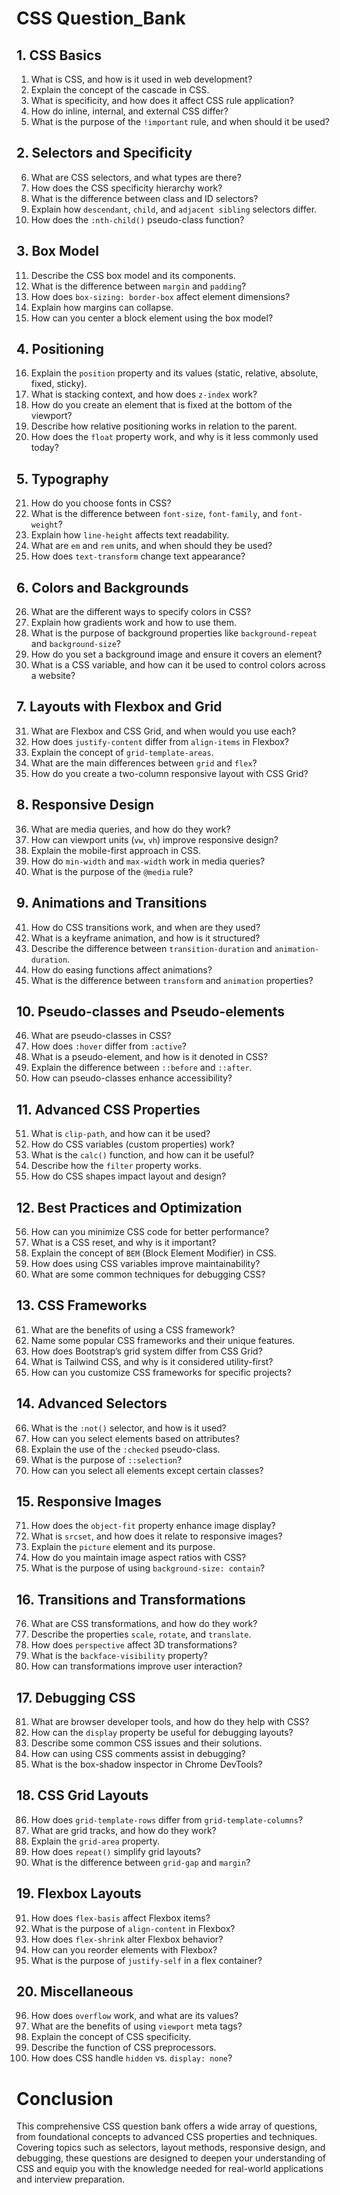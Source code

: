 # CSS Question_Bank

## 1. CSS Basics
1. What is CSS, and how is it used in web development?
2. Explain the concept of the cascade in CSS.
3. What is specificity, and how does it affect CSS rule application?
4. How do inline, internal, and external CSS differ?
5. What is the purpose of the `!important` rule, and when should it be used?

## 2. Selectors and Specificity
6. What are CSS selectors, and what types are there?
7. How does the CSS specificity hierarchy work?
8. What is the difference between class and ID selectors?
9. Explain how `descendant`, `child`, and `adjacent sibling` selectors differ.
10. How does the `:nth-child()` pseudo-class function?

## 3. Box Model
11. Describe the CSS box model and its components.
12. What is the difference between `margin` and `padding`?
13. How does `box-sizing: border-box` affect element dimensions?
14. Explain how margins can collapse.
15. How can you center a block element using the box model?

## 4. Positioning
16. Explain the `position` property and its values (static, relative, absolute, fixed, sticky).
17. What is stacking context, and how does `z-index` work?
18. How do you create an element that is fixed at the bottom of the viewport?
19. Describe how relative positioning works in relation to the parent.
20. How does the `float` property work, and why is it less commonly used today?

## 5. Typography
21. How do you choose fonts in CSS?
22. What is the difference between `font-size`, `font-family`, and `font-weight`?
23. Explain how `line-height` affects text readability.
24. What are `em` and `rem` units, and when should they be used?
25. How does `text-transform` change text appearance?

## 6. Colors and Backgrounds
26. What are the different ways to specify colors in CSS?
27. Explain how gradients work and how to use them.
28. What is the purpose of background properties like `background-repeat` and `background-size`?
29. How do you set a background image and ensure it covers an element?
30. What is a CSS variable, and how can it be used to control colors across a website?

## 7. Layouts with Flexbox and Grid
31. What are Flexbox and CSS Grid, and when would you use each?
32. How does `justify-content` differ from `align-items` in Flexbox?
33. Explain the concept of `grid-template-areas`.
34. What are the main differences between `grid` and `flex`?
35. How do you create a two-column responsive layout with CSS Grid?

## 8. Responsive Design
36. What are media queries, and how do they work?
37. How can viewport units (`vw`, `vh`) improve responsive design?
38. Explain the mobile-first approach in CSS.
39. How do `min-width` and `max-width` work in media queries?
40. What is the purpose of the `@media` rule?

## 9. Animations and Transitions
41. How do CSS transitions work, and when are they used?
42. What is a keyframe animation, and how is it structured?
43. Describe the difference between `transition-duration` and `animation-duration`.
44. How do easing functions affect animations?
45. What is the difference between `transform` and `animation` properties?

## 10. Pseudo-classes and Pseudo-elements
46. What are pseudo-classes in CSS?
47. How does `:hover` differ from `:active`?
48. What is a pseudo-element, and how is it denoted in CSS?
49. Explain the difference between `::before` and `::after`.
50. How can pseudo-classes enhance accessibility?

## 11. Advanced CSS Properties
51. What is `clip-path`, and how can it be used?
52. How do CSS variables (custom properties) work?
53. What is the `calc()` function, and how can it be useful?
54. Describe how the `filter` property works.
55. How do CSS shapes impact layout and design?

## 12. Best Practices and Optimization
56. How can you minimize CSS code for better performance?
57. What is a CSS reset, and why is it important?
58. Explain the concept of `BEM` (Block Element Modifier) in CSS.
59. How does using CSS variables improve maintainability?
60. What are some common techniques for debugging CSS?

## 13. CSS Frameworks
61. What are the benefits of using a CSS framework?
62. Name some popular CSS frameworks and their unique features.
63. How does Bootstrap’s grid system differ from CSS Grid?
64. What is Tailwind CSS, and why is it considered utility-first?
65. How can you customize CSS frameworks for specific projects?

## 14. Advanced Selectors
66. What is the `:not()` selector, and how is it used?
67. How can you select elements based on attributes?
68. Explain the use of the `:checked` pseudo-class.
69. What is the purpose of `::selection`?
70. How can you select all elements except certain classes?

## 15. Responsive Images
71. How does the `object-fit` property enhance image display?
72. What is `srcset`, and how does it relate to responsive images?
73. Explain the `picture` element and its purpose.
74. How do you maintain image aspect ratios with CSS?
75. What is the purpose of using `background-size: contain`?

## 16. Transitions and Transformations
76. What are CSS transformations, and how do they work?
77. Describe the properties `scale`, `rotate`, and `translate`.
78. How does `perspective` affect 3D transformations?
79. What is the `backface-visibility` property?
80. How can transformations improve user interaction?

## 17. Debugging CSS
81. What are browser developer tools, and how do they help with CSS?
82. How can the `display` property be useful for debugging layouts?
83. Describe some common CSS issues and their solutions.
84. How can using CSS comments assist in debugging?
85. What is the box-shadow inspector in Chrome DevTools?

## 18. CSS Grid Layouts
86. How does `grid-template-rows` differ from `grid-template-columns`?
87. What are grid tracks, and how do they work?
88. Explain the `grid-area` property.
89. How does `repeat()` simplify grid layouts?
90. What is the difference between `grid-gap` and `margin`?

## 19. Flexbox Layouts
91. How does `flex-basis` affect Flexbox items?
92. What is the purpose of `align-content` in Flexbox?
93. How does `flex-shrink` alter Flexbox behavior?
94. How can you reorder elements with Flexbox?
95. What is the purpose of `justify-self` in a flex container?

## 20. Miscellaneous
96. How does `overflow` work, and what are its values?
97. What are the benefits of using `viewport` meta tags?
98. Explain the concept of CSS specificity.
99. Describe the function of CSS preprocessors.
100. How does CSS handle `hidden` vs. `display: none`?

# Conclusion

This comprehensive CSS question bank offers a wide array of questions, from foundational concepts to advanced CSS properties and techniques. Covering topics such as selectors, layout methods, responsive design, and debugging, these questions are designed to deepen your understanding of CSS and equip you with the knowledge needed for real-world applications and interview preparation.

